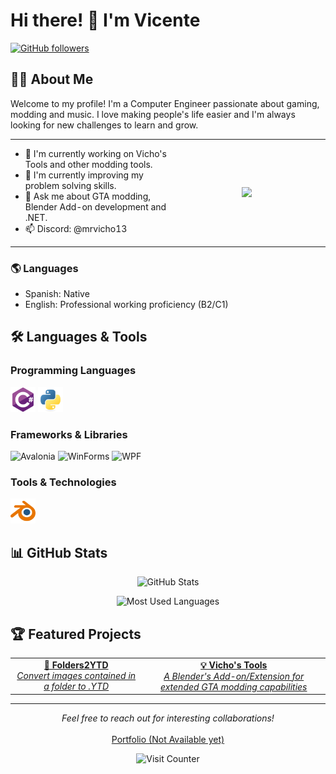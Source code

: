 # Hi there! 👋 I'm Vicente

[![GitHub followers](https://img.shields.io/github/followers/Hancapo?label=Follow&style=social)](https://github.com/Hancapo)

## 👨‍💻 About Me

Welcome to my profile! I'm a Computer Engineer passionate about gaming, modding and music. I love making people's life easier and I'm always looking for new challenges to learn and grow.

<table border="0" style="border:none; border-collapse: collapse;">
<tr style="border: none;">
<td width="50%" style="border: none; padding: 0;">

- 🔭 I'm currently working on Vicho's Tools and other modding tools.
- 🌱 I'm currently improving my problem solving skills.
- 💬 Ask me about GTA modding, Blender Add-on development and .NET.
- 📫 Discord: @mrvicho13

</td>
<td width="50%" align="center" style="border: none; padding: 0;">
<img src="https://media.tenor.com/r6TGLs81M4UAAAAj/touhou-sakuya.gif" width="300"/>
</td>
</tr>
</table>

### 🌎 Languages
- Spanish: Native
- English: Professional working proficiency (B2/C1)

## 🛠️ Languages & Tools

### Programming Languages
<p align="left">
  <img src="https://raw.githubusercontent.com/devicons/devicon/master/icons/csharp/csharp-original.svg" alt="csharp" width="40" height="40"/>
  <img src="https://raw.githubusercontent.com/devicons/devicon/master/icons/python/python-original.svg" alt="python" width="40" height="40"/>
  <!-- Add or remove languages as needed -->
</p>

### Frameworks & Libraries
<p align="left">
  <img alt="Avalonia" src="https://img.shields.io/badge/UI%20Framework-Avalonia-purple">
  <img alt="WinForms" src="https://img.shields.io/badge/UI%20Framework-WinForms-red">
  <img alt="WPF" src="https://img.shields.io/badge/UI%20Framework-WPF-black">
</p>

### Tools & Technologies
<p align="left">
  <img src="https://raw.githubusercontent.com/devicons/devicon/master/icons/blender/blender-original.svg" alt="blender" width="40" height="40"/>
  <!-- Add or remove tools as needed -->
</p>

## 📊 GitHub Stats

<p align="center">
  <img src="https://github-readme-stats.vercel.app/api?username=Hancapo&show_icons=true&theme=radical" alt="GitHub Stats"/>
</p>

<p align="center">
  <img src="https://github-readme-stats.vercel.app/api/top-langs/?username=Hancapo&layout=compact&theme=radical" alt="Most Used Languages"/>
</p>

## 🏆 Featured Projects

<table>
  <tr>
    <td align="center">
      <a href="https://github.com/Hancapo/Folder2YTD">
        <b>🚀 Folders2YTD</b>
        <br />
        <i>Convert images contained in a folder to .YTD</i>
      </a>
    </td>
    <td align="center">
      <a href="https://github.com/Hancapo/VichoTools">
        <b>💡 Vicho's Tools</b>
        <br />
        <i>A Blender's Add-on/Extension for extended GTA modding capabilities</i>
      </a>
    </td>
  </tr>
</table>

---
<p align="center">
  <i>Feel free to reach out for interesting collaborations!</i>
  <br/>
  <br/>
  <a href="http://www.thereisnothinghere.com/">Portfolio (Not Available yet)</a>
</p>

<!-- Visit Counter -->
<p align="center">
  <img src="https://komarev.com/ghpvc/?username=Hancapo&label=Views&color=brightgreen" alt="Visit Counter"/>
</p>
